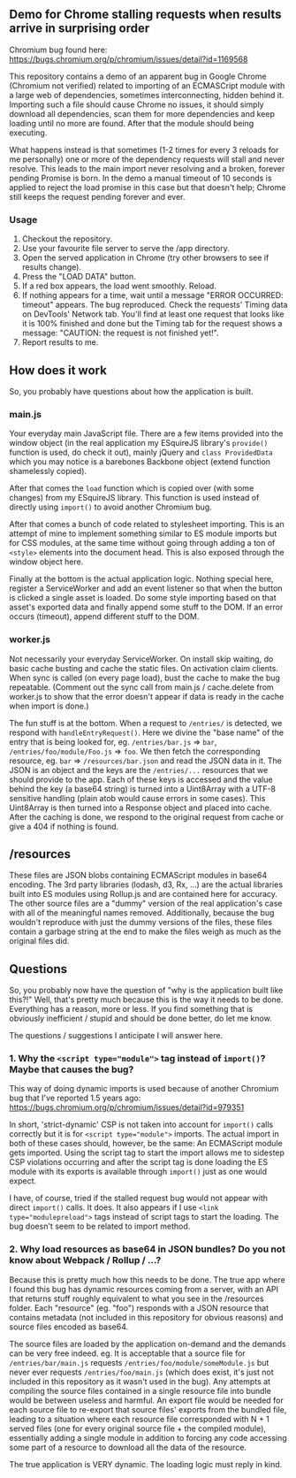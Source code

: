 ## Demo for Chrome stalling requests when results arrive in surprising order

Chromium bug found here: https://bugs.chromium.org/p/chromium/issues/detail?id=1169568

This repository contains a demo of an apparent bug in Google Chrome (Chromium not verified) related to importing of an ECMASCript module with a large web of dependencies, sometimes interconnecting, hidden behind it.
Importing such a file should cause Chrome no issues, it should simply download all dependencies, scan them for more dependencies and keep loading until no more are found. After that the module should being executing.

What happens instead is that sometimes (1-2 times for every 3 reloads for me personally) one or more of the dependency requests will stall and never resolve. This leads to the main import never resolving and a broken, forever pending Promise is born. In the demo a manual timeout of 10 seconds is applied to reject the load promise in this case but that doesn't help; Chrome still keeps the request pending forever and ever.

### Usage

1. Checkout the repository.
2. Use your favourite file server to serve the /app directory.
3. Open the served application in Chrome (try other browsers to see if results change).
4. Press the "LOAD DATA" button.
5. If a red box appears, the load went smoothly. Reload.
6. If nothing appears for a time, wait until a message "ERROR OCCURRED: timeout" appears. The bug reproduced. Check the requests' Timing data on DevTools' Network tab. You'll find at least one request that looks like it is 100% finished and done but the Timing tab for the request shows a message: "CAUTION: the request is not finished yet!".
7. Report results to me.

## How does it work

So, you probably have questions about how the application is built.

### main.js

Your everyday main JavaScript file. There are a few items provided into the window object (in the real application my ESquireJS library's `provide()` function is used, do check it out), mainly jQuery and `class ProvidedData` which you may notice is a barebones Backbone object (extend function shamelessly copied).

After that comes the `load` function which is copied over (with some changes) from my ESquireJS library. This function is used instead of directly using `import()` to avoid another Chromium bug.

After that comes a bunch of code related to stylesheet importing. This is an attempt of mine to implement something similar to ES module imports but for CSS modules, at the same time without going through adding a ton of `<style>` elements into the document head. This is also exposed through the window object here.

Finally at the bottom is the actual application logic. Nothing special here, register a ServiceWorker and add an event listener so that when the button is clicked a single asset is loaded. Do some style importing based on that asset's exported data and finally append some stuff to the DOM. If an error occurs (timeout), append different stuff to the DOM.

### worker.js

Not necessarily your everyday ServiceWorker. On install skip waiting, do basic cache busting and cache the static files. On activation claim clients. When sync is called (on every page load), bust the cache to make the bug repeatable. (Comment out the sync call from main.js / cache.delete from worker.js to show that the error doesn't appear if data is ready in the cache when import is done.)

The fun stuff is at the bottom. When a request to `/entries/` is detected, we respond with `handleEntryRequest()`. Here we divine the "base name" of the entry that is being looked for, eg. `/entries/bar.js` => `bar`, `/entries/foo/module/Foo.js` => `foo`. We then fetch the corresponding resource, eg. `bar` => `/resources/bar.json` and read the JSON data in it. The JSON is an object and the keys are the `/entries/...` resources that we should provide to the app. Each of these keys is accessed and the value behind the key (a base64 string) is turned into a Uint8Array with a UTF-8 sensitive handling (plain atob would cause errors in some cases). This Uint8Array is then turned into a Response object and placed into cache. After the caching is done, we respond to the original request from cache or give a 404 if nothing is found.

## /resources

These files are JSON blobs containing ECMAScript modules in base64 encoding. The 3rd party libraries (lodash, d3, Rx, ...) are the actual libraries built into ES modules using Rollup.js and are contained here for accuracy. The other source files are a "dummy" version of the real application's case with all of the meaningful names removed. Additionally, because the bug wouldn't reproduce with just the dummy versions of the files, these files contain a garbage string at the end to make the files weigh as much as the original files did.

## Questions

So, you probably now have the question of "why is the application built like this?!" Well, that's pretty much because this is the way it needs to be done. Everything has a reason, more or less. If you find something that is obviously inefficient / stupid and should be done better, do let me know.

The questions / suggestions I anticipate I will answer here.

### 1. Why the `<script type="module">` tag instead of `import()`? Maybe that causes the bug?

This way of doing dynamic imports is used because of another Chromium bug that I've reported 1.5 years ago: https://bugs.chromium.org/p/chromium/issues/detail?id=979351

In short, 'strict-dynamic' CSP is not taken into account for `import()` calls correctly but it is for `<script type="module">` imports. The actual import in both of these cases should, however, be the same: An ECMAScript module gets imported. Using the script tag to start the import allows me to sidestep CSP violations occurring and after the script tag is done loading the ES module with its exports is available through `import()` just as one would expect.

I have, of course, tried if the stalled request bug would not appear with direct `import()` calls. It does. It also appears if I use `<link type="modulepreload">` tags instead of script tags to start the loading. The bug doesn't seem to be related to import method.

### 2. Why load resources as base64 in JSON bundles? Do you not know about Webpack / Rollup / ...?

Because this is pretty much how this needs to be done. The true app where I found this bug has dynamic resources coming from a server, with an API that returns stuff roughly equivalent to what you see in the /resources folder. Each "resource" (eg. "foo") responds with a JSON resource that contains metadata (not included in this repository for obvious reasons) and source files encoded as base64.

The source files are loaded by the application on-demand and the demands can be very free indeed. eg. It is acceptable that a source file for `/entries/bar/main.js` requests `/entries/foo/module/someModule.js` but never ever requests `/entries/foo/main.js` (which does exist, it's just not included in this repository as it wasn't used in the bug). Any attempts at compiling the source files contained in a single resource file into bundle would be between useless and harmful. An export file would be needed for each source file to re-export that source files' exports from the bundled file, leading to a situation where each resource file corresponded with N + 1 served files (one for every original source file + the compiled module), essentially adding a single module in addition to forcing any code accessing some part of a resource to download all the data of the resource.

The true application is VERY dynamic. The loading logic must reply in kind.
